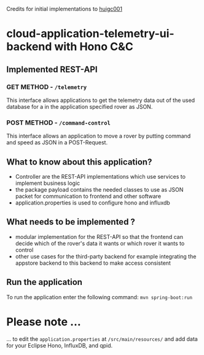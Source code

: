 Credits for initial implementations to [huigc001](https://github.com/huigc001)

# cloud-application-telemetry-ui-backend with Hono C&C

## Implemented REST-API

### GET METHOD - `/telemetry`
This interface allows applications to get the telemetry data out of the used database for a in the application specified rover as JSON.

### POST METHOD - `/command-control`
This interface allows an application to move a rover by putting command and speed as JSON in a POST-Request.

## What to know about this application?
- Controller are the REST-API implementations which use services to implement business logic
- the package payload contains the needed classes to use as JSON packet for communication to frontend and other software
- application.properties is used to configure hono and influxdb

## What needs to be implemented ?
- modular implementation for the REST-API so that the frontend can decide which of the rover's data it wants or which rover it wants to control
- other use cases for the third-party backend for example integrating the appstore backend to this backend to make access consistent

## Run the application
To run the application enter the following command:
`mvn spring-boot:run`

# Please note ...

... to edit the `application.properties` at `/src/main/resources/` and add data for your Eclipse Hono, InfluxDB, and qpid.
